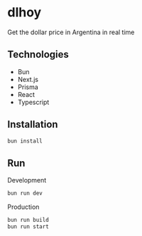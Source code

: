 # dlhoy
Get the dollar price in Argentina in real time

## Technologies
- Bun
- Next.js
- Prisma
- React
- Typescript

## Installation
```bash
bun install
```

## Run
Development
```bash
bun run dev
```

Production
```bash
bun run build
bun run start
```
